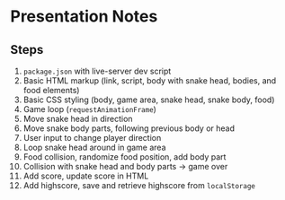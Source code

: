 # Presentation Notes
## Steps
1. `package.json` with live-server dev script
2. Basic HTML markup (link, script, body with snake head, bodies, and food elements)
3. Basic CSS styling (body, game area, snake head, snake body, food)
4. Game loop (`requestAnimationFrame`)
5. Move snake head in direction
6. Move snake body parts, following previous body or head
7. User input to change player direction
8. Loop snake head around in game area
9. Food collision, randomize food position, add body part
10. Collision with snake head and body parts -> game over
11. Add score, update score in HTML
12. Add highscore, save and retrieve highscore from `localStorage`
